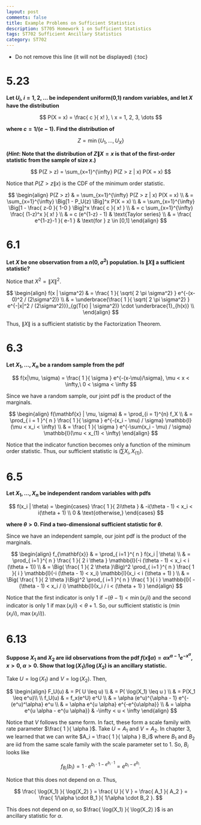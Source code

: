 ```yaml
---
layout: post
comments: false
title: Example Problems on Sufficient Statistics
description: ST705 Homework 1 on Sufficient Statistics
tags: ST702 Sufficient Ancillary Statistics
category: ST702
---
```



* Do not remove this line (it will not be displayed)
{:toc}

# 5.23
**Let $U_i$, $i= 1, 2, \dots$ be independent uniform(0,1) random variables, and let $X$ have the distribution**

$$
P(X = x) = \frac{ c }{ x! }, \ x = 1, 2, 3, \dots
$$

**where $c = 1/(e-1)$. Find the distribution of**

$$
Z = \min \{ U_1, \dots , U_X \}
$$


**(_Hint_: Note that the distribution of $Z\|X = x$ is that of the first-order statistic from the sample of size $x$.)**

$$
P(Z > z) = \sum_{x=1}^{\infty} P(Z > z | x) P(X = x)
$$

Notice that $P(Z > z \| x)$ is the CDF of the minimum order statistic.

$$
	\begin{align}
		P(Z > z) & = \sum_{x=1}^{\infty} P(Z > z | x) P(X = x) \\
			& = \sum_{x=1}^{\infty} \Big[1 - P_U(z) \Big]^x P(X = x)  \\
			& = \sum_{x=1}^{\infty} \Big[1 - \frac{ z-0 }{ 1-0 } \Big]^x \frac{ c }{ x! } \\
			& = c \sum_{x=1}^{\infty} \frac{ (1-z)^x }{ x! } \\
			& = c (e^{1-z} - 1) & \text{Taylor series} \\
			& = \frac{ e^{1-z}-1 }{ e-1 } & \text{for } z \in [0,1]
	\end{align}
$$


# 6.1
**Let $X$ be one observation from a $n(0, \sigma^2)$ population. Is $\| X \|$ a sufficient statistic?**

Notice that $X^2 = \| X \|^2$.

$$
	\begin{align}
		f(x | \sigma^2) & = \frac{ 1 }{ \sqrt{ 2 \pi \sigma^2} } e^{-(x-0)^2 / (2\sigma^2)} \\
			& = \underbrace{\frac{ 1 }{ \sqrt{ 2 \pi \sigma^2} } e^{-|x|^2 / (2\sigma^2)}}_{g(T(x) | \sigma^2)} \cdot \underbrace{1}_{h(x)} \\
	\end{align}
$$

Thus, $\|X\|$ is a sufficient statistic by the Factorization Theorem.

# 6.3
**Let $X_1, \dots, X_n$ be a random sample from the pdf**

$$
f(x|\mu, \sigma) = \frac{ 1 }{ \sigma } e^{-(x-\mu)/\sigma}, \mu < x < \infty,\ 0 < \sigma < \infty
$$

Since we have a random sample, our joint pdf is the product of the marginals.

$$
	\begin{align}
		f(\mathbf{x} | \mu, \sigma) & = \prod_{i = 1}^{n} f_X \\
			& = \prod_{ i = 1 }^{ n } \frac{ 1 }{ \sigma } e^{-(x_i - \mu) / \sigma} \mathbb{I}(\mu < x_i < \infty) \\
			& = \frac{ 1 }{ \sigma } e^{-\sum(x_i - \mu) / \sigma} \mathbb{I}(\mu < x_(1) < \infty)
	\end{align}
$$

Notice that the indicator function becomes only a function of the miminum order statistic. Thus, our sufficient statistic is $(\sum X_i, X_{(1)})$.

# 6.5
**Let $X_1, \dots , X_n$ be independent random variables with pdfs**

$$
f(x_i | \theta) = 
\begin{cases}
\frac{ 1 }{ 2i\theta } & -i(\theta - 1) < x_i < i(\theta + 1) \\
0 & \text{otherwise,}
\end{cases}
$$


**where $\theta > 0$. Find a two-dimensional sufficient statistic for $\theta$.**

Since we have an independent sample, our joint pdf is the product of the marginals.

$$
	\begin{align}
		f_{\mathbf{x}} & = \prod_{ i=1 }^{ n } f(x_i | \theta) \\
			& = \prod_{ i=1 }^{ n } \frac{ 1 }{ 2 i \theta } \mathbb{I}(-i (\theta - 1) < x_i < i (\theta + 1)) \\
			& = \Big( \frac{ 1 }{ 2 \theta }\Big)^2 \prod_{ i=1 }^{ n } \frac{ 1 }{ i } \mathbb{I}(-i (\theta - 1) < x_i) \mathbb{I}(x_i < i (\theta + 1) ) \\
			& = \Big( \frac{ 1 }{ 2 \theta }\Big)^2 \prod_{ i=1 }^{ n } \frac{ 1 }{ i } \mathbb{I}( - (\theta - 1) < x_i / i) \mathbb{I}(x_i / i < (\theta + 1) )
	\end{align} 
$$


Notice that the first indicator is only 1 if $-(\theta - 1) < \min(x_i / i)$ and the second indicator is only 1 if $\max(x_i / i) < \theta + 1$. So, our sufficient statistic is $(\min(x_i / i), \ \max(x_i / i))$.

# 6.13
**Suppose $X_1$ and $X_2$ are iid observations from the pdf $f(x \| \alpha) = \alpha x^{\alpha - 1} e^{-x^\alpha}$, $x > 0$, $\alpha > 0$. Show that $\log(X_1) / \log(X_2)$ is an ancillary statistic.**

Take $U = \log(X_1)$ and $V = \log(X_2)$. Then,

$$
	\begin{align}
		F_U(u) & = P( U \leq u) \\
			& = P( \log(X_1) \leq u ) \\
			& = P(X_1 \leq e^u)\\ \\
		f_U(u) & = f_x(e^U) e^U \\
			& = \alpha (e^u)^{\alpha - 1} e^{-(e^u)^\alpha} e^u \\
			& = \alpha e^{u \alpha} e^{-e^{u\alpha}} \\
			& = \alpha e^{u \alpha - e^{u \alpha}} & -\infty < u < \infty
	\end{align}
$$

Notice that $V$ follows the same form. In fact, these form a scale family with rate parameter $\frac{ 1 }{ \alpha }$. Take $U = A_1$ and $V = A_2$. In chapter 3, we learned that we can write $A_i = \frac{ 1 }{ \alpha } B_i$ where $B_1$ and $B_2$ are iid from the same scale family with the scale parameter set to 1. So, $B_i$ looks like

$$
f_{B_i}(b_i) = 1 \cdot e^{b_i \cdot 1 - e^{b_i \cdot 1}} = e^{b_i - e^{b_i}}.
$$


Notice that this does not depend on $\alpha$. Thus,

$$
\frac{ \log(X_1) }{ \log(X_2) } = \frac{ U }{ V } = \frac{ A_1 }{ A_2 } = \frac{ 1/\alpha \cdot B_1 }{ 1/\alpha \cdot B_2 }.
$$

This does not depend on $\alpha$, so $\frac{ \log(X_1) }{ \log(X_2) }$ is an ancillary statistic for $\alpha$.